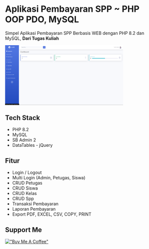 # Aplikasi Pembayaran SPP ~ PHP OOP PDO, MySQL

Simpel Aplikasi Pembayaran SPP Berbasis WEB dengan PHP 8.2 dan MySQL, **Dari Tugas Kuliah**

<img src="src/img/image2.png" width="385px" align="center">

## Tech Stack

- PHP 8.2
- MySQL
- SB Admin 2
- DataTables - jQuery

## Fitur

- Login / Logout
- Multi Login (Admin, Petugas, Siswa)
- CRUD Petugas
- CRUD Siswa
- CRUD Kelas
- CRUD Spp
- Transaksi Pembayaran
- Laporan Pembayaran
- Export PDF, EXCEL, CSV, COPY, PRINT

## Support Me

[!["Buy Me A Coffee"](https://www.buymeacoffee.com/assets/img/custom_images/orange_img.png)](https://www.buymeacoffee.com/taufikfadi4)
